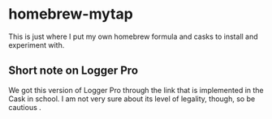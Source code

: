 # homebrew-mytap
This is just where I put my own homebrew formula and casks to install and experiment with.

## Short note on Logger Pro
We got this version of Logger Pro through the link that is implemented in the Cask in school. I am not very sure about its level of legality, though, so be cautious .
